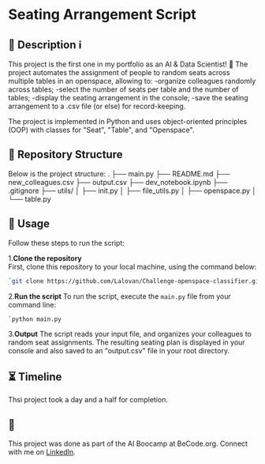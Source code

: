 # Seating Arrangement Script 

## 🏢 Description ℹ️

This project is the first one in my portfolio as an AI & Data Scientist! 🚀 
The project automates the assignment of people to random seats across multiple tables in an openspace, allowing to:
  -organize colleagues randomly across tables;
  -select the number of seats per table and the number of tables;
  -display the seating arrangement in the console;
  -save the seating arrangement to a .csv file (or else) for record-keeping.

The project is implemented in Python and uses object-oriented principles (OOP) with classes for "Seat", "Table", and "Openspace".


## 🧱 Repository Structure

Below is the project structure: 
.
├── main.py
├── README.md
├── new_colleagues.csv
├── output.csv
├── dev_notebook.ipynb
├── .gitignore
├── utils/
│ ├── init.py
│ ├── file_utils.py
│ ├── openspace.py
│ └── table.py


## 📲 Usage

Follow these steps to run the script:

1.**Clone the repository**  
   First, clone this repository to your local machine, using the command below:

```bash
`git clone https://github.com/Lalovan/Challenge-openspace-classifier.git
```
2.**Run the script**
   To run the script, execute the `main.py` file from your command line:

```bash
`python main.py
```
3.**Output**
The script reads your input file, and organizes your colleagues to random seat assignments. The resulting seating plan is displayed in your console and also saved to an "output.csv" file in your root directory.

## ⏳ Timeline
Thsi project took a day and a half for completion.

## 📌
This project was done as part of the AI Boocamp at BeCode.org.
Connect with me on [LinkedIn](www.linkedin.com/in/anna-lalova).
 

